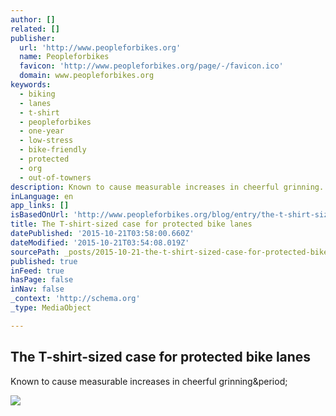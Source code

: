 ```yaml
---
author: []
related: []
publisher:
  url: 'http://www.peopleforbikes.org'
  name: Peopleforbikes
  favicon: 'http://www.peopleforbikes.org/page/-/favicon.ico'
  domain: www.peopleforbikes.org
keywords:
  - biking
  - lanes
  - t-shirt
  - peopleforbikes
  - one-year
  - low-stress
  - bike-friendly
  - protected
  - org
  - out-of-towners
description: Known to cause measurable increases in cheerful grinning.
inLanguage: en
app_links: []
isBasedOnUrl: 'http://www.peopleforbikes.org/blog/entry/the-t-shirt-sized-case-for-protected-bike-lanes'
title: The T-shirt-sized case for protected bike lanes
datePublished: '2015-10-21T03:58:00.660Z'
dateModified: '2015-10-21T03:54:08.019Z'
sourcePath: _posts/2015-10-21-the-t-shirt-sized-case-for-protected-bike-lanes.md
published: true
inFeed: true
hasPage: false
inNav: false
_context: 'http://schema.org'
_type: MediaObject

---
```

<article style=""><h1>The T-shirt-sized case for protected bike lanes</h1><p>Known to cause measurable increases in cheerful grinning&amp;period;</p><img src="http://peopleforbikes.org/page/-/images/waba%20tshirt.jpg?nocdn=1" /></article>